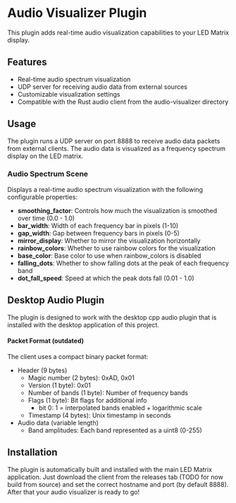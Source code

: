 # Audio Visualizer Plugin

This plugin adds real-time audio visualization capabilities to your LED Matrix display.

## Features

- Real-time audio spectrum visualization
- UDP server for receiving audio data from external sources
- Customizable visualization settings
- Compatible with the Rust audio client from the audio-visualizer directory

## Usage

The plugin runs a UDP server on port 8888 to receive audio data packets from external clients. The audio data is visualized as a frequency spectrum display on the LED matrix.

### Audio Spectrum Scene

Displays a real-time audio spectrum visualization with the following configurable properties:

- **smoothing_factor**: Controls how much the visualization is smoothed over time (0.0 - 1.0)
- **bar_width**: Width of each frequency bar in pixels (1-10)
- **gap_width**: Gap between frequency bars in pixels (0-5)
- **mirror_display**: Whether to mirror the visualization horizontally
- **rainbow_colors**: Whether to use rainbow colors for the visualization
- **base_color**: Base color to use when rainbow_colors is disabled
- **falling_dots**: Whether to show falling dots at the peak of each frequency band
- **dot_fall_speed**: Speed at which the peak dots fall (0.01 - 1.0)

## Desktop Audio Plugin

The plugin is designed to work with the desktop cpp audio plugin that is installed with the desktop application of this project. 

#### Packet Format (outdated) 

The client uses a compact binary packet format:

- Header (9 bytes)
  - Magic number (2 bytes): 0xAD, 0x01
  - Version (1 byte): 0x01
  - Number of bands (1 byte): Number of frequency bands
  - Flags (1 byte): Bit flags for additional info
    - bit 0: 1 = interpolated bands enabled + logarithmic scale
  - Timestamp (4 bytes): Unix timestamp in seconds
- Audio data (variable length)
  - Band amplitudes: Each band represented as a uint8 (0-255)

## Installation

The plugin is automatically built and installed with the main LED Matrix application. Just download the client from the releases tab (TODO for now build from source) and set the correct hostname and port (by default 8888). After that your audio visualizer is ready to go!
